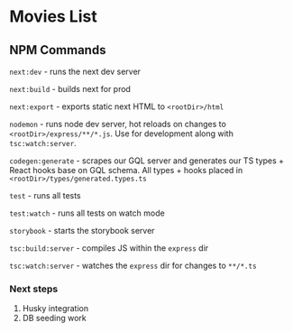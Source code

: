 # Movies List

## NPM Commands

`next:dev` - runs the next dev server

`next:build` - builds next for prod

`next:export` - exports static next HTML to `<rootDir>/html`

`nodemon` - runs node dev server, hot reloads on changes to `<rootDir>/express/**/*.js`. Use for development along with `tsc:watch:server`.

`codegen:generate` - scrapes our GQL server and generates our TS types + React hooks base on GQL schema. All types + hooks placed in `<rootDir>/types/generated.types.ts`

`test` - runs all tests

`test:watch` - runs all tests on watch mode

`storybook` - starts the storybook server

`tsc:build:server` - compiles JS within the `express` dir

`tsc:watch:server` - watches the `express` dir for changes to `**/*.ts`

### Next steps

1. Husky integration
2. DB seeding work
